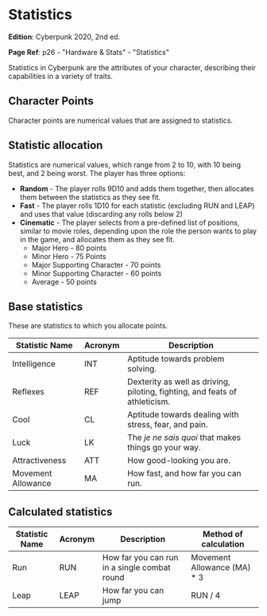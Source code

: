 # Statistics

**Edition**: Cyberpunk 2020, 2nd ed.

**Page Ref**: p26 - "Hardware & Stats" - "Statistics"

Statistics in Cyberpunk are the attributes of your character, describing their capabilities in a variety of traits. 

## Character Points

Character points are numerical values that are assigned to statistics.

## Statistic allocation

Statistics are numerical values, which range from 2 to 10, with 10 being best, and 2 being worst. The player has three options:

* **Random** - The player rolls <roll>9D10</roll> and adds them together, then allocates them between the statistics as they see fit.
* **Fast** - The player rolls <roll>1D10</roll> for each statistic (excluding RUN and LEAP) and uses that value (discarding any rolls below 2)
* **Cinematic** - The player selects from a pre-defined list of positions, similar to movie roles, depending upon the role the person wants to play in the game, and allocates them as they see fit.
  * Major Hero - 80 points
  * Minor Hero - 75 Points
  * Major Supporting Character - 70 points
  * Minor Supporting Character - 60 points
  * Average - 50 points

## Base statistics

These are statistics to which you allocate points.

| **Statistic Name** | Acronym | **Description**                                              |
| ------------------ | ------- | ------------------------------------------------------------ |
| Intelligence       | INT     | Aptitude towards problem solving.                            |
| Reflexes           | REF     | Dexterity as well as driving, piloting, fighting, and feats of athleticism. |
| Cool               | CL      | Aptitude towards dealing with stress, fear, and pain.        |
| Luck               | LK      | The *je ne sais quoi* that makes things go your way.         |
| Attractiveness     | ATT     | How good-looking you are.                                    |
| Movement Allowance | MA      | How fast, and how far you can run.                           |

## Calculated statistics

| **Statistic Name** | Acronym | **Description**                              | **Method of calculation**   |
| ------------------ | ------- | -------------------------------------------- | --------------------------- |
| Run                | RUN     | How far you can run in a single combat round | Movement Allowance (MA) * 3 |
| Leap               | LEAP    | How far you can jump                         | RUN / 4                     |